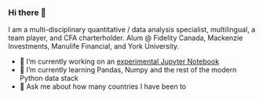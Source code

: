 ### Hi there 👋

I am a multi-disciplinary quantitative / data analysis specialist, multilingual, a team player, and CFA charterholder. Alum @ Fidelity Canada, Mackenzie Investments, Manulife Financial, and York University.

- 🔭 I’m currently working on an [experimental Jupyter Notebook](https://github.com/olyasem/experiments)
- 🌱 I’m currently learning Pandas, Numpy and the rest of the modern Python data stack 
- 💬 Ask me about how many countries I have been to
